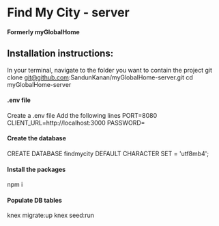 # Find My City - server
#### Formerly myGlobalHome

## Installation instructions:
In your terminal, navigate to the folder you want to contain the project
git clone git@github.com:SandunKanan/myGlobalHome-server.git
cd myGlobalHome-server

#### .env file
Create a .env file
Add the following lines
PORT=8080
CLIENT_URL=http://localhost:3000
PASSWORD=<your db password>

#### Create the database
CREATE DATABASE findmycity
    DEFAULT CHARACTER SET = 'utf8mb4';

#### Install the packages
npm i

#### Populate DB tables
knex migrate:up
knex seed:run